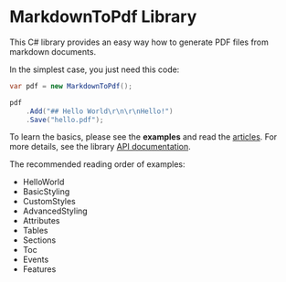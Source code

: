 # MarkdownToPdf Library

This C# library provides an easy way how to generate PDF files from markdown documents.

In the simplest case, you just need this code:

```csharp
var pdf = new MarkdownToPdf();

pdf
    .Add("## Hello World\r\n\r\nHello!")
    .Save("hello.pdf");
```

To learn the basics, please see the **examples** and read the [articles](articles/intro.md). For more details, see  the library [API documentation](api/index.md).


The recommended reading order of examples:

 - HelloWorld
 - BasicStyling
 - CustomStyles
 - AdvancedStyling
 - Attributes
 - Tables
 - Sections
 - Toc
 - Events
 - Features
 
